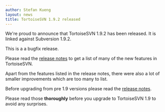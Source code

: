 ```yaml
---
author: Stefan Kueng
layout: news
title: TortoiseSVN 1.9.2 released
---
```



We're proud to announce that TortoiseSVN 1.9.2 has been released.
It is linked against Subversion 1.9.2.

This is a a bugfix release.

Please read the <a href="/tsvn_1.9_releasenotes.html">release notes</a>
to get a list of many of the new features in TortoiseSVN.

Apart from the features listed in the release notes, there were also
a lot of smaller improvements which are too many to list.

Before upgrading from pre 1.9 versions please read the
<a href="/tsvn_1.9_releasenotes.html">release notes</a>.

Please read those **thoroughly** before you upgrade to
TortoiseSVN 1.9 to avoid any surprises.
